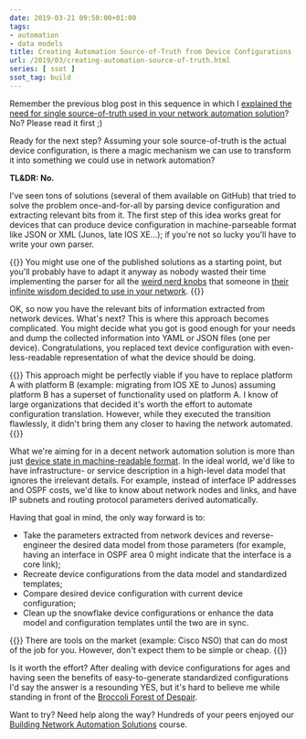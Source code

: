 ```yaml
---
date: 2019-03-21 09:50:00+01:00
tags:
- automation
- data models
title: Creating Automation Source-of-Truth from Device Configurations
url: /2019/03/creating-automation-source-of-truth.html
series: [ ssot ]
ssot_tag: build
---
```

Remember the previous blog post in this sequence in which I [explained the need for single source-of-truth used in your network automation solution](/2019/03/building-network-automation-source-of.html)? No? Please read it first ;)

Ready for the next step? Assuming your sole source-of-truth is the actual device configuration, is there a magic mechanism we can use to transform it into something we could use in network automation?

**TL&DR: No.**
<!--more-->
I've seen tons of solutions (several of them available on GitHub) that tried to solve the problem once-and-for-all by parsing device configuration and extracting relevant bits from it. The first step of this idea works great for devices that can produce device configuration in machine-parseable format like JSON or XML (Junos, late IOS XE...); if you're not so lucky you'll have to write your own parser.

{{<note>}}
You might use one of the published solutions as a starting point, but you'll probably have to adapt it anyway as nobody wasted their time implementing the parser for all the [weird nerd knobs](/2015/08/musing-on-nerd-knobs.html) that someone in [their infinite wisdom decided to use in your network](/2013/04/this-is-what-makes-networking-so-complex.html).
{{</note>}}

OK, so now you have the relevant bits of information extracted from network devices. What's next? This is where this approach becomes complicated. You might decide what you got is good enough for your needs and dump the collected information into YAML or JSON files (one per device). Congratulations, you replaced text device configuration with even-less-readable representation of what the device should be doing.

{{<note info>}}
This approach might be perfectly viable if you have to replace platform A with platform B (example: migrating from IOS XE to Junos) assuming platform B has a superset of functionality used on platform A. I know of large organizations that decided it's worth the effort to automate configuration translation. However, while they executed the transition flawlessly, it didn't bring them any closer to having the network automated.
{{</note>}}

What we're aiming for in a decent network automation solution is more than just [device state in machine-readable format](/2018/09/network-infrastructure-as-code-is.html). In the ideal world, we'd like to have infrastructure- or service description in a high-level data model that ignores the irrelevant details. For example, instead of interface IP addresses and OSPF costs, we'd like to know about network nodes and links, and have IP subnets and routing protocol parameters derived automatically.

Having that goal in mind, the only way forward is to:

-   Take the parameters extracted from network devices and reverse-engineer the desired data model from those parameters (for example, having an interface in OSPF area 0 might indicate that the interface is a core link);
-   Recreate device configurations from the data model and standardized templates;
-   Compare desired device configuration with current device configuration;
-   Clean up the snowflake device configurations or enhance the data model and configuration templates until the two are in sync.

{{<note info>}}
There are tools on the market (example: Cisco NSO) that can do most of the job for you. However, don't expect them to be simple or cheap.
{{</note>}}

Is it worth the effort? After dealing with device configurations for ages and having seen the benefits of easy-to-generate standardized configurations I'd say the answer is a resounding YES, but it's hard to believe me while standing in front of the [Broccoli Forest of Despair](https://networkingnerd.net/2012/11/08/juniper-land-of-unicorns-and-broccoli/).

Want to try? Need help along the way? Hundreds of your peers enjoyed our [Building Network Automation Solutions](https://www.ipspace.net/Building_Network_Automation_Solutions) course.
